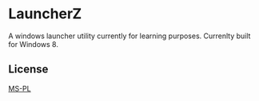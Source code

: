 # LauncherZ
A windows launcher utility currently for learning purposes.
Currenlty built for Windows 8.

## License
[MS-PL](./LICENSE.md)
